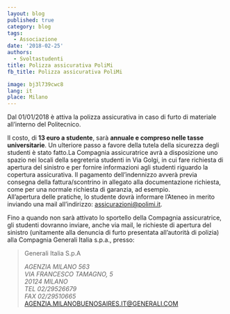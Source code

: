 ```yaml
---
layout: blog
published: true
category: blog
tags:
  - Associazione
date: '2018-02-25'
authors:
  - Svoltastudenti
title: Polizza assicurativa PoliMi
fb_title: Polizza assicurativa PoliMi

image: bj3l739cwc8
lang: it
place: Milano
---
```


Dal 01/01/2018 è attiva la polizza assicurativa in caso di furto di materiale all’interno del Politecnico.

Il costo, di **13 euro a studente**, sarà **annuale e compreso nelle tasse universitarie**. Un ulteriore passo a favore della tutela della sicurezza degli studenti è stato fatto.La Compagnia assicuratrice avrà a disposizione uno spazio nei locali della segreteria studenti in Via Golgi, in cui fare richiesta di apertura del sinistro e per fornire informazioni agli studenti riguardo la copertura assicurativa. Il pagamento dell’indennizzo avverà previa consegna della fattura/scontrino in allegato alla documentazione richiesta, come per una normale richiesta di garanzia, ad esempio.  
All’apertura delle pratiche, lo studente dovrà informare l’Ateneo in merito inviando una mail all’indirizzo: [assicurazioni@polimi.it](mailto:assicurazioni@polimi.it).

Fino a quando non sarà attivato lo sportello della Compagnia assicuratrice, gli studenti dovranno inviare, anche via mail, le richieste di apertura del sinistro (unitamente alla denuncia di furto presentata all’autorità di polizia) alla Compagnia Generali Italia s.p.a., presso:

> Generali Italia S.p.A
> 
> _AGENZIA MILANO 563_  
> _VIA FRANCESCO TAMAGNO, 5_  
> _20124 MILANO_  
> _TEL 02/29526679_  
> _FAX 02/29510665_  
> [AGENZIA.MILANOBUENOSAIRES.IT@GENERALI.COM](mailto:agenzia.milanobuenosaires.it@generali.com)
